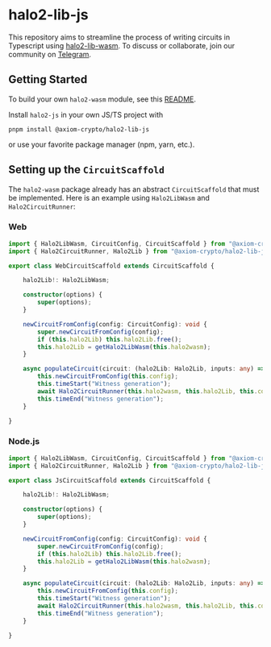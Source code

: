 # halo2-lib-js

This repository aims to streamline the process of writing circuits in Typescript using [halo2-lib-wasm](../halo2-wasm/src/halo2lib.rs). To discuss or collaborate, join our community on [Telegram](https://t.me/halo2browser).

## Getting Started

To build your own `halo2-wasm` module, see this [README](https://github.com/axiom-crypto/halo2-wasm). 

Install `halo2-js` in your own JS/TS project with
```
pnpm install @axiom-crypto/halo2-lib-js
```
or use your favorite package manager (npm, yarn, etc.).

## Setting up the `CircuitScaffold`

The `halo2-wasm` package already has an abstract `CircuitScaffold` that must be implemented. Here is an example using `Halo2LibWasm` and `Halo2CircuitRunner`:

### Web

```typescript
import { Halo2LibWasm, CircuitConfig, CircuitScaffold } from "@axiom-crypto/halo2-wasm/web";
import { Halo2CircuitRunner, Halo2Lib } from "@axiom-crypto/halo2-lib-js";

export class WebCircuitScaffold extends CircuitScaffold {

    halo2Lib!: Halo2LibWasm;

    constructor(options) {
        super(options);
    }

    newCircuitFromConfig(config: CircuitConfig): void {
        super.newCircuitFromConfig(config);
        if (this.halo2Lib) this.halo2Lib.free();
        this.halo2Lib = getHalo2LibWasm(this.halo2wasm);
    }

    async populateCircuit(circuit: (halo2Lib: Halo2Lib, inputs: any) => Promise<void>, inputs: any) {
        this.newCircuitFromConfig(this.config);
        this.timeStart("Witness generation");
        await Halo2CircuitRunner(this.halo2wasm, this.halo2Lib, this.config).run(circuit, inputs);
        this.timeEnd("Witness generation");
    }

}
```

### Node.js

```typescript
import { Halo2LibWasm, CircuitConfig, CircuitScaffold } from "@axiom-crypto/halo2-wasm/js";
import { Halo2CircuitRunner, Halo2Lib } from "@axiom-crypto/halo2-lib-js";

export class JsCircuitScaffold extends CircuitScaffold {

    halo2Lib!: Halo2LibWasm;

    constructor(options) {
        super(options);
    }

    newCircuitFromConfig(config: CircuitConfig): void {
        super.newCircuitFromConfig(config);
        if (this.halo2Lib) this.halo2Lib.free();
        this.halo2Lib = getHalo2LibWasm(this.halo2wasm);
    }

    async populateCircuit(circuit: (halo2Lib: Halo2Lib, inputs: any) => Promise<void>, inputs: any) {
        this.newCircuitFromConfig(this.config);
        this.timeStart("Witness generation");
        await Halo2CircuitRunner(this.halo2wasm, this.halo2Lib, this.config).run(circuit, inputs);
        this.timeEnd("Witness generation");
    }

}
```
